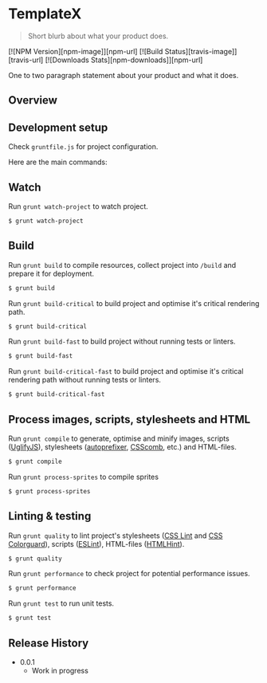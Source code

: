 # TemplateX

> Short blurb about what your product does.

[![NPM Version][npm-image]][npm-url]
[![Build Status][travis-image]][travis-url]
[![Downloads Stats][npm-downloads]][npm-url]

One to two paragraph statement about your product and what it does.

## Overview

## Development setup

Check `gruntfile.js` for project configuration.

Here are the main commands:

## Watch

Run `grunt watch-project` to watch project.

```sh
$ grunt watch-project 
```

## Build

Run `grunt build` to compile resources, collect project into `/build`
and prepare it for deployment.

```sh
$ grunt build
```

Run `grunt build-critical` to build project and optimise it's critical
rendering path.

```sh
$ grunt build-critical
```

Run `grunt build-fast` to build project without running tests or
linters.

```sh
$ grunt build-fast
```

Run `grunt build-critical-fast` to build project and optimise it's critical
rendering path without running tests or linters.

```sh
$ grunt build-critical-fast
```

## Process images, scripts, stylesheets and HTML

Run `grunt compile` to generate, optimise and minify images, scripts
([UglifyJS](http://lisperator.net/uglifyjs/)), stylesheets
([autoprefixer](https://github.com/ai/autoprefixer),
[CSScomb](http://csscomb.com/), etc.) and HTML-files.

```sh
$ grunt compile
```

Run `grunt process-sprites` to compile sprites

```sh
$ grunt process-sprites
```

## Linting & testing

Run `grunt quality` to lint project's stylesheets ([CSS Lint](http://csslint.net) and
[CSS Colorguard](https://github.com/SlexAxton/css-colorguard)),
scripts ([ESLint](http://eslint.org/)), HTML-files ([HTMLHint](http://htmlhint.com/)).

```sh
$ grunt quality
```

Run `grunt performance` to check project for potential performance issues.

```sh
$ grunt performance
```

Run `grunt test` to run unit tests.

```sh
$ grunt test
```

## Release History

* 0.0.1
    * Work in progress
